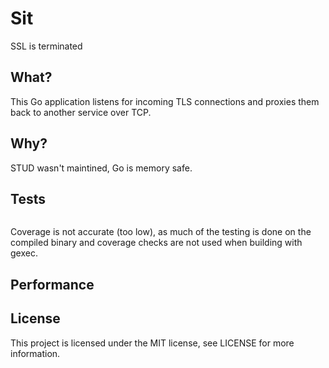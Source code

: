 Sit
===

SSL is terminated

What?
-----

This Go application listens for incoming TLS connections and proxies them back to another service over TCP.

Why?
----

STUD wasn't maintined, Go is memory safe.

Tests
-----

```
```

Coverage is not accurate (too low), as much of the testing is done on the compiled binary and coverage checks are not used when building with gexec.

Performance
-----------

License
-------

This project is licensed under the MIT license, see LICENSE for more information.
